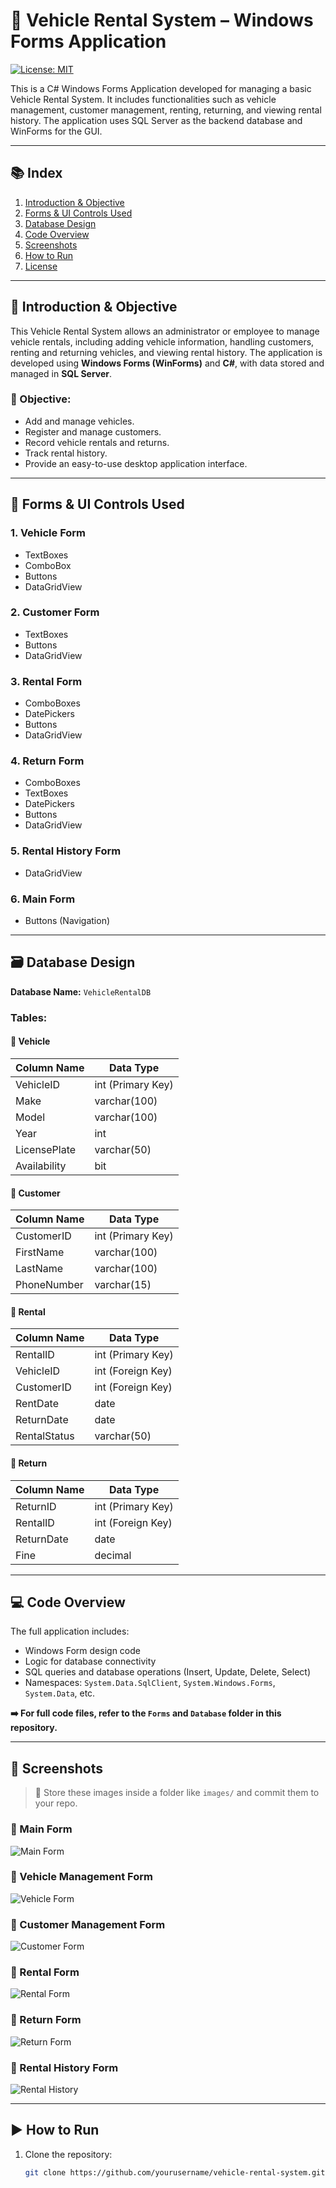# 🚗 Vehicle Rental System – Windows Forms Application

[![License: MIT](https://img.shields.io/badge/License-MIT-green.svg)](LICENSE)

This is a C# Windows Forms Application developed for managing a basic Vehicle Rental System. It includes functionalities such as vehicle management, customer management, renting, returning, and viewing rental history. The application uses SQL Server as the backend database and WinForms for the GUI.

---

## 📚 Index

1. [Introduction & Objective](#introduction--objective)
2. [Forms & UI Controls Used](#forms--ui-controls-used)
3. [Database Design](#database-design)
4. [Code Overview](#code-overview)
5. [Screenshots](#screenshots)
6. [How to Run](#how-to-run)
7. [License](#license)

---

## 📌 Introduction & Objective

This Vehicle Rental System allows an administrator or employee to manage vehicle rentals, including adding vehicle information, handling customers, renting and returning vehicles, and viewing rental history. The application is developed using **Windows Forms (WinForms)** and **C#**, with data stored and managed in **SQL Server**.

### 🎯 Objective:
- Add and manage vehicles.
- Register and manage customers.
- Record vehicle rentals and returns.
- Track rental history.
- Provide an easy-to-use desktop application interface.

---

## 🧾 Forms & UI Controls Used

### 1. **Vehicle Form**
- TextBoxes
- ComboBox
- Buttons
- DataGridView

### 2. **Customer Form**
- TextBoxes
- Buttons
- DataGridView

### 3. **Rental Form**
- ComboBoxes
- DatePickers
- Buttons
- DataGridView

### 4. **Return Form**
- ComboBoxes
- TextBoxes
- DatePickers
- Buttons
- DataGridView

### 5. **Rental History Form**
- DataGridView

### 6. **Main Form**
- Buttons (Navigation)

---

## 🗃️ Database Design

**Database Name:** `VehicleRentalDB`

### Tables:

#### 🔹 Vehicle
| Column Name     | Data Type     |
|------------------|----------------|
| VehicleID        | int (Primary Key) |
| Make             | varchar(100)   |
| Model            | varchar(100)   |
| Year             | int            |
| LicensePlate     | varchar(50)    |
| Availability     | bit            |

#### 🔹 Customer
| Column Name     | Data Type     |
|------------------|----------------|
| CustomerID       | int (Primary Key) |
| FirstName        | varchar(100)   |
| LastName         | varchar(100)   |
| PhoneNumber      | varchar(15)    |

#### 🔹 Rental
| Column Name     | Data Type     |
|------------------|----------------|
| RentalID         | int (Primary Key) |
| VehicleID        | int (Foreign Key) |
| CustomerID       | int (Foreign Key) |
| RentDate         | date           |
| ReturnDate       | date           |
| RentalStatus     | varchar(50)    |

#### 🔹 Return
| Column Name     | Data Type     |
|------------------|----------------|
| ReturnID         | int (Primary Key) |
| RentalID         | int (Foreign Key) |
| ReturnDate       | date           |
| Fine             | decimal        |

---

## 💻 Code Overview

The full application includes:

- Windows Form design code
- Logic for database connectivity
- SQL queries and database operations (Insert, Update, Delete, Select)
- Namespaces: `System.Data.SqlClient`, `System.Windows.Forms`, `System.Data`, etc.

**➡️ For full code files, refer to the `Forms` and `Database` folder in this repository.**

---

## 📸 Screenshots

> 📁 Store these images inside a folder like `images/` and commit them to your repo.

### 🔹 Main Form  
![Main Form](screenshots/dashboard.png)

### 🔹 Vehicle Management Form  
![Vehicle Form](screenshots/add_vehicle.png)

### 🔹 Customer Management Form  
![Customer Form](screenshots/add_customer.png)

### 🔹 Rental Form  
![Rental Form](screenshots/rent_vehicle.png)

### 🔹 Return Form  
![Return Form](screenshots/return_vehicle.png)

### 🔹 Rental History Form  
![Rental History](screenshots/rental_history.png)

---

## ▶️ How to Run

1. Clone the repository:
   ```bash
   git clone https://github.com/yourusername/vehicle-rental-system.git
